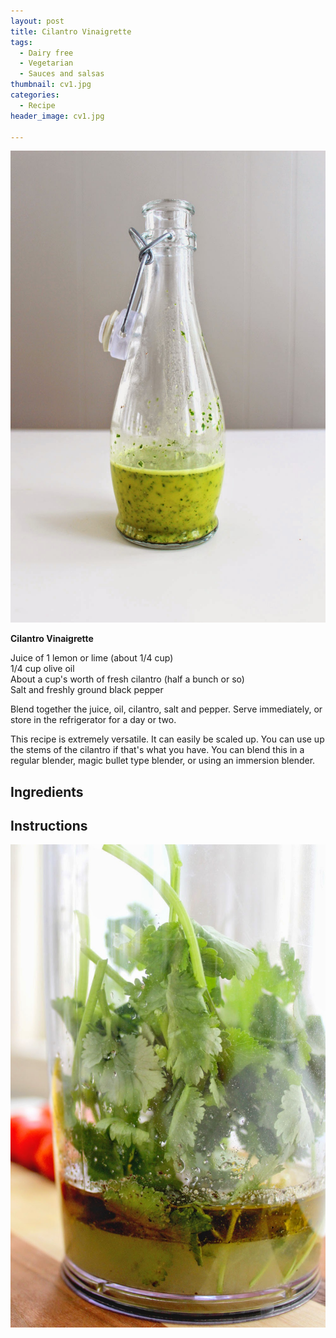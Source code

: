 ```yaml
---
layout: post
title: Cilantro Vinaigrette
tags:
  - Dairy free
  - Vegetarian
  - Sauces and salsas
thumbnail: cv1.jpg
categories:
  - Recipe
header_image: cv1.jpg

---
```


![Image of Cilantro Vinaigrette.](/upload/cv1.jpg)

**Cilantro Vinaigrette**  
  
Juice of 1 lemon or lime (about 1/4 cup)  
1/4 cup olive oil  
About a cup's worth of fresh cilantro (half a bunch or so)  
Salt and freshly ground black pepper  
  
Blend together the juice, oil, cilantro, salt and pepper. Serve immediately, or store in the refrigerator for a day or two.  
  
This recipe is extremely versatile. It can easily be scaled up. You can use up the stems of the cilantro if that's what you have. You can blend this in a regular blender, magic bullet type blender, or using an immersion blender.

## Ingredients



## Instructions







![Image of Cilantro Vinaigrette.](/upload/cv2.jpg)